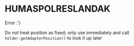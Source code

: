 # HUMASPOLRESLANDAK

Error :')

Do not treat position as fixed; only use immediately and call `holder.getAdapterPosition()` to look it up later
